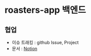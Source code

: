 # roasters-app 백엔드

## 협업
- 이슈 트래킹 : github Issue, Project
- 문서 : [Notion](https://www.notion.so/roasters/7a899bcaa09b40dfb32cb0e201eff9dc)
